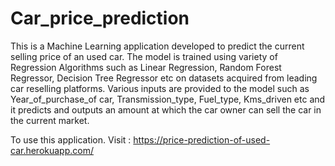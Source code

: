 # Car_price_prediction
This is a Machine Learning application developed to predict the current selling price of an used car.
The model is trained using variety of Regression Algorithms such as Linear Regression, Random Forest Regressor, Decision Tree Regressor etc on datasets acquired from leading car reselling platforms.
Various inputs are provided to the model such as Year_of_purchase_of car, Transmission_type, Fuel_type, Kms_driven etc and it predicts and outputs an amount at which the car owner can sell the car in the current market.

To use this application. Visit : https://price-prediction-of-used-car.herokuapp.com/
